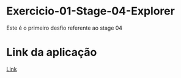 # Exercicio-01-Stage-04-Explorer
Este é o primeiro desfio referente ao stage 04 

# Link da aplicação
[Link](https://jonasncsantos.github.io/Exercicio-01-Stage-04-Explorer/)
